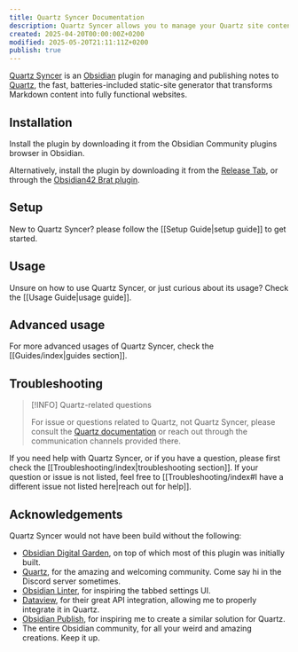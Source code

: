 ```yaml
---
title: Quartz Syncer Documentation
description: Quartz Syncer allows you to manage your Quartz site content from Obsidian.
created: 2025-04-20T00:00:00Z+0200
modified: 2025-05-20T21:11:11Z+0200
publish: true
---
```


[Quartz Syncer](https://github.com/saberzero1/quartz-syncer) is an [Obsidian](https://obsidian.md/) plugin for managing and publishing notes to [Quartz](https://quartz.jzhao.xyz/), the fast, batteries-included static-site generator that transforms Markdown content into fully functional websites.

## Installation

Install the plugin by downloading it from the Obsidian Community plugins browser in Obsidian.

Alternatively, install the plugin by downloading it from the [Release Tab](https://github.com/saberzero1/quartz-syncer/releases), or through the [Obsidian42 Brat plugin](https://github.com/TfTHacker/obsidian42-brat).

## Setup

New to Quartz Syncer? please follow the [[Setup Guide|setup guide]] to get started.

## Usage

Unsure on how to use Quartz Syncer, or just curious about its usage? Check the [[Usage Guide|usage guide]].

## Advanced usage

For more advanced usages of Quartz Syncer, check the [[Guides/index|guides section]].

## Troubleshooting

> [!INFO] Quartz-related questions
>
> For issue or questions related to Quartz, not Quartz Syncer, please consult the [Quartz documentation](https://quartz.jzhao.xyz/) or reach out through the communication channels provided there.

If you need help with Quartz Syncer, or if you have a question, please first check the [[Troubleshooting/index|troubleshooting section]]. If your question or issue is not listed, feel free to [[Troubleshooting/index#I have a different issue not listed here|reach out for help]].

## Acknowledgements

Quartz Syncer would not have been build without the following:

- [Obsidian Digital Garden](https://dg-docs.ole.dev/), on top of which most of this plugin was initially built.
- [Quartz](https://quartz.jzhao.xyz/), for the amazing and welcoming community. Come say hi in the Discord server sometimes.
- [Obsidian Linter](https://github.com/platers/obsidian-linter), for inspiring the tabbed settings UI.
- [Dataview](https://blacksmithgu.github.io/obsidian-dataview/), for their great API integration, allowing me to properly integrate it in Quartz.
- [Obsidian Publish](https://obsidian.md/publish), for inspiring me to create a similar solution for Quartz.
- The entire Obsidian community, for all your weird and amazing creations. Keep it up.
